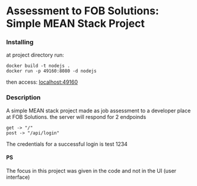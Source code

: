 # Assessment to FOB Solutions: Simple MEAN Stack Project

### Installing

at project directory run:
```
docker build -t nodejs .
docker run -p 49160:8080 -d nodejs
```

then access: [localhost:49160](http://localhost:49160)

### Description

A simple MEAN stack project made as job assessment to a developer place at FOB Solutions.
the server will respond for 2 endpoinds

```
get -> "/"
post -> "/api/login"
```

The credentials for a successful login is
test
1234

#### PS

The focus in this project was given in the code and not in the UI (user interface)
